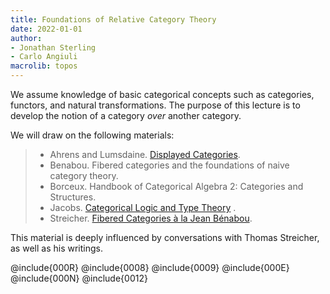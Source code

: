 ```yaml
---
title: Foundations of Relative Category Theory
date: 2022-01-01
author:
- Jonathan Sterling
- Carlo Angiuli
macrolib: topos
---
```


We assume knowledge of basic categorical concepts such as categories, functors,
and natural transformations. The purpose of this lecture is to develop the
notion of a category *over* another category.

We will draw on the following materials:

> - Ahrens and Lumsdaine. [Displayed Categories](https://arxiv.org/abs/1705.04296).
> - Benabou. Fibered categories and the foundations of naive category theory.
> - Borceux. Handbook of Categorical Algebra 2: Categories and Structures.
> - Jacobs.  [Categorical Logic and Type Theory](https://people.mpi-sws.org/~dreyer/courses/catlogic/jacobs.pdf) .
> - Streicher. [Fibered Categories à la Jean Bénabou](https://www2.mathematik.tu-darmstadt.de/~streicher/FIBR/FiBo.pdf).

This material is deeply influenced by conversations with Thomas Streicher, as well as his writings.

@include{000R}
@include{0008}
@include{0009}
@include{000E}
@include{000N}
@include{0012}
